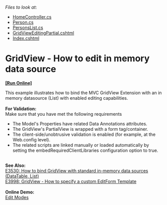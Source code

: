 <!-- default file list -->
*Files to look at*:

* [HomeController.cs](./CS/Sample/Controllers/HomeController.cs)
* [Person.cs](./CS/Sample/Models/Person.cs)
* [PersonsList.cs](./CS/Sample/Models/PersonsList.cs)
* [GridViewEditingPartial.cshtml](./CS/Sample/Views/Home/GridViewEditingPartial.cshtml)
* [Index.cshtml](./CS/Sample/Views/Home/Index.cshtml)
<!-- default file list end -->
# GridView - How to edit in memory data source
<!-- run online -->
**[[Run Online]](https://codecentral.devexpress.com/e3983)**
<!-- run online end -->


<p>This example illustrates how to bind the MVC GridView Extension with an in memory datasource (List<T>) with enabled editing capabilities.<br><br><strong>For Validation:</strong><br>Make sure that you have met the following requirements

* The Model's Properties have related Data Annotations attributes.
* The GridView's PartialView is wrapped with a form tag/container.
* The client-side/unobtrusive validation is enabled (for example, at the Web.config level).
* The related scripts are linked manually or loaded automatically by setting the embedRequiredClientLibraries configuration option to true.<br><br></p>
<p><strong>See Also:</strong><br> <a href="https://www.devexpress.com/Support/Center/p/E3530">E3530: How to bind GridView with standard in-memory data sources (DataTable, List<T>)</a><br> <a href="https://www.devexpress.com/Support/Center/p/E3998">E3998: GridView - How to specify a custom EditForm Template</a><br><br><strong>Online Demo:</strong><br><a href="http://demos.devexpress.com/MVCxGridViewDemos/Editing/EditModes">Edit Modes</a></p>

<br/>


